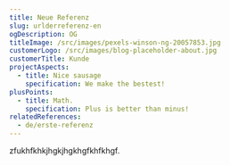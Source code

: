 ```yaml
---
title: Neue Referenz
slug: urlderreferenz-en
ogDescription: OG
titleImage: /src/images/pexels-winson-ng-20057853.jpg
customerLogo: /src/images/blog-placeholder-about.jpg
customerTitle: Kunde
projectAspects:
  - title: Nice sausage
    specification: We make the bestest!
plusPoints:
  - title: Math.
    specification: Plus is better than minus!
relatedReferences:
  - de/erste-referenz
---
```

zfukhfkhkjhgkjhgkhgfkhfkhgf.
